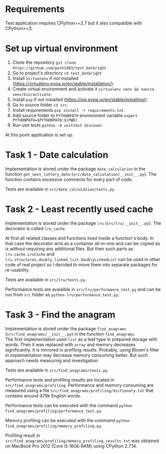# Requirements
Test application requires CPython>=2.7 but it also compatible with CPython>=3. 

# Set up virtual environment
1. Clone the repository `git clone https://github.com/pesh1983/test_betbright`.
2. Go to project's directory `cd test_betbright`
3. Install `virtualenv` if not installed (https://virtualenv.pypa.io/en/stable/installation/). 
4. Create virtual environment and activate it `virtualenv venv && source venv/bin/activate`.
5. Install `pip` if not installed (https://pip.pypa.io/en/stable/installing/).
6. Go to source folder `cd src`.
7. Install requirements `pip install -r requirements.txt`.
8. Add source folder to `PYTHONPATH` environment variable `export PYTHONPATH=$PYTHONPATH:$(PWD)`
9. Run unit tests `python -m unittest discover`.

At this point application is set up.

# Task 1 - Date calculation
Implementation is stored under the package `date_calculation` in the function `get_next_lottery_date` (`src/date_calculation/__init__.py`). The function contains excessive comments for every part of code.

Tests are available in `src/date_calculation/tests.py`.

# Task 2 - Least recently used cache
Implementation is stored under the package `lru` (`src/lru/__init__.py`). The decorator is called `lru_cache`.

At first all related classes and functions lived inside a function's body. In that case the decorator acts as a container all-in-one and can be copied as is without requiring any additional files. But then such parts as `lru.cache.LruCache` and `lru.structures.doubly_linked_list.DoublyLinkedList` can be used in other code of real project so I decided to move them into separate packages for re-usability.

Tests are available in `src/lru/tests.py`.

Performance tests are avaialble in `src/lru/performance_test.py` and can be run from `src` folder as `python lru/performance_test.py`.

# Task 3 - Find the anagram
Implementation is stored under the package `find_anagrams` (`src/find_anagrams/__init__.py`) in the function `find_anagrams`.  
The first implementation used `list` as a leaf type in prepared storage with words. Then it was replaced with `array` and memory decreases significantly. It is mirrored in profiling results. Probably, using Bloom's filter in implementation may decrease memory consuming better. But such approach needs measuring and investigation.

Tests are available in `src/find_anagrams/tests.py`.

Performance tests and profiling results are located in `src/find_anagrams/profiling`. Performance and memory consuming are measured using a file `src/find_anagrams/profiling/dictionary.txt` that contains around 479k English words.
  
Performance tests can be executed with the command `python find_anagrams/profiling/performance_test.py`.

Memory profiling can be executed with the command `python find_anagrams/profiling/memory_profiling.py`.

Profiling result in `src/find_anagrams/profiling/memory_profiling_results.txt` was obtained on MacBook Pro  2012 (Core i5 16Gb RAM) using CPython 2.7.14.
